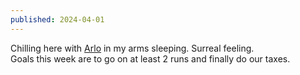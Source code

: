 ```yaml
---
published: 2024-04-01
---
```


Chilling here with <a href="/arlo">Arlo</a> in my arms sleeping. Surreal feeling.<br>
Goals this week are to go on at least 2 runs and finally do our taxes.